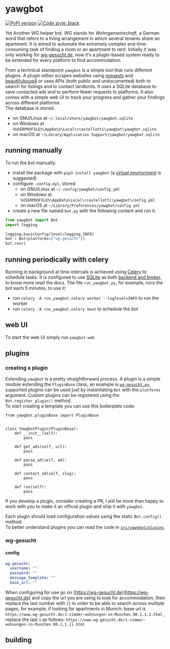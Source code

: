 # yawgbot

[![PyPI version](https://badge.fury.io/py/yawgbot.svg)](https://badge.fury.io/py/yawgbot)
[![Code style: black](https://img.shields.io/badge/code%20style-black-000000.svg)](https://github.com/psf/black)

Yet Another WG helper bot. WG stands for *Wohngemeinschaft*, a German word that refers to a living arrangement in which
several tenants share an apartment. It is aimed to automate the extremely complex and time-consuming task of finding a
room or an apartment to rent. Initially it was only working for [wg-gesucht.de](https://wg-gesucht.de), now it's a
plugin-based system ready to be extended for every platform to find accommodation.

From a technical standpoint `yawgbot` is a simple tool that runs different plugins. A plugin either scrapes websites using [requests](https://requests.readthedocs.io/en/latest/) and [beautifulsoup4](https://beautiful-soup-4.readthedocs.io/en/latest/) or uses APIs (both public and undocumented) both to search for listings and to contact landlords. It uses a SQLite database to save contacted ads and to perform fewer requests to platforms. It also comes with a simple web UI to track your progress and gather your findings across different platforms.  
The database is stored:

+ on GNU/Linux at `~/.local/share/yawgbot/yawgbot.sqlite`
+ on Windows at `%USERPROFILE%\AppData\Local\rcastellotti\yawgbot\yawgbot.sqlite`
+ on macOS at `~/Library/Application Support/yawgbot/yawgbot.sqlite`

## running manually

To run the bot manually:

+ install the package with `pip3 install yawgbot` (a [virtual environment](https://docs.python.org/3/tutorial/venv.html)
  is suggested)
+ configure `.config.myl`, stored
    + on GNU/Linux at `~/.config/yawgbot/config.yml`
    + on Windows at `%USERPROFILE%\AppData\Local\rcastellotti\yawgbot\config.yml`
    + on macOS at `~/Library/Preferences/yawgbot/config.yml`
+ create a new file named `bot.py` with the following content and run it:

```python
from yawgbot import Bot
import logging

logging.basicConfig(level=logging.INFO)
bot = Bot(platforms=["wg-gesucht"])
bot.run()
```

## running periodically with celery

Running in background at time intervals is achieved using [Celery](https://docs.celeryq.dev/en/stable/) to schedule tasks. It is configured to use [SQLite](https://sqlite.org) as both [backend and broker](https://docs.celeryq.dev/en/stable/getting-started/backends-and-brokers/index.html), to know
more read the docs. The file `run_yawgbot.py`, for example, runs the bot each 5 minutes, to use it:

- run `celery -A run_yawgbot.celery worker --loglevel=INFO` to run the worker
- run `celery -A run_yawgbot.celery beat` to schedule the bot

## web UI

To start the web UI simply run `yawgbot-web`

## plugins

### creating a plugin

Extending `yawgbot` is a pretty straightforward process. A plugin is a simple module extending the `PluginBase` class, an example is [`wg-gesucht.py`](https://github.com/rcastellotti/yawgbot/blob/master/src/yawgbot/plugins/wg-gesucht.py),
supported plugins can be used just by instantiating `Bot` with the `platforms` argument. Custom plugins can be registered using the `Bot.register_plugin()` method.  
To start creating a template you can use this boilerplate code:

```python3
from yawgbot.pluginBase import PluginBase


class YawgbotPlugin(PluginBase):
    def __init__(self):
        pass

    def get_ads(self, url):
        pass

    def parse_ad(self, ad):
        pass

    def contact_ad(self, slug):
        pass

    def run(self):
        pass
```

If you develop a plugin, consider creating a PR, I will be more than happy to work with you to make it an official plugin and ship it with `yawgbot`.

Each plugin should load configuration values using the static `Bot.config()` method.   
To better understand plugins you can read the code in [`src/yawgbot/plugins`](https://github.com/rcastellotti/yawgbot/tree/master/src/yawgbot/plugins).

### wg-gesucht

#### config 
```yml
wg-gesucht:
  username: ""
  password: ""
  message_template: ""
  base_url: ""
```

When configuring for use go on [https://wg-gesucht.de](https://wg-gesucht.de) and copy the url you are using to look for accommodation, then replace the last number with `{}` in order to be able to search across multiple pages, for example, if looking for apartments in Munich: base url is `https://www.wg-gesucht.de/1-zimmer-wohnungen-in-Munchen.90.1.1.1.html` , replace the last `1` as follows: `https://www.wg-gesucht.de/1-zimmer-wohnungen-in-Munchen.90.1.1.{}.html`


## building

